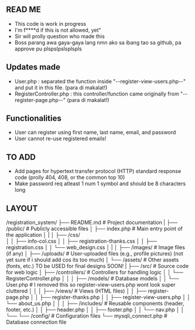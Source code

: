 ## READ ME
  - This code is work in progress
  - I'm f****d if this is not allowed, yet"
  - Sir will prolly question who made this
  - Boss parang awa gaya-gaya lang nmn ako sa ibang tao sa github, pa approve pu plspslpslsplspls


## Updates made
  - User.php : separated the function inside "--register-view-users.php--" and put it in this file. (para di makalat!)
  - RegisterController.php : this controller/function came originally from "--register-page.php--" (para di makalat!)


## Functionalities
  - User can register using first name, last name, email, and password
  - User cannot re-use registered emails!


## TO ADD
  - Add pages for  hypertext transfer protocol (HTTP) standard response code (prolly 404, 408, or the common top 10)
  - Make password req atleast 1 num 1 symbol and should be 8 characters long


## LAYOUT
/registration_system/
├── README.md                                        # Project documentation
|
├── /public/                                         # Publicly accessible files
│   ├── index.php                                    # Main entry point of the application
│   |
│   ├── /css/               
│   │   ├── info-col.css
│   │   ├── registration-thanks.css
│   │   ├── registration.css
│   │   └── web_design.css
│   |
│   ├── /images/                                     # Image files (if any)
│   ├── /uploads/                                    # User-uploaded files (e.g., profile pictures) (not yet sure if i should add cos its too much)
│   └── /assets/                                     # Other assets (fonts, etc.) TO be USED for final designs SOON!
|
├── /src/                                            # Source code for web logic
│   ├── /controllers/                                # Controllers for handling logic 
│   │   └── RegisterController.php
│   │
│   ├── /models/                                     # Database models
│   │   └── User.php                                 # I removed this so register-view-users.php wont look super cluttered
│   │
│   ├── /views/                                      # Views (HTML files)
│   │   ├── register-page.php
│   │   ├── register-thanks.php
│   │   ├── register-view-users.php
│   │   └── about_us.php
│   │
│   ├── /includes/                                   # Reusable components (header, footer, etc.)
│   │   ├── header.php
│   │   ├── footer.php
│   │   └── nav.php
│   │
└── └── /config/                                     # Configuration files
        └── mysqli_connect.php                       # Database connection file